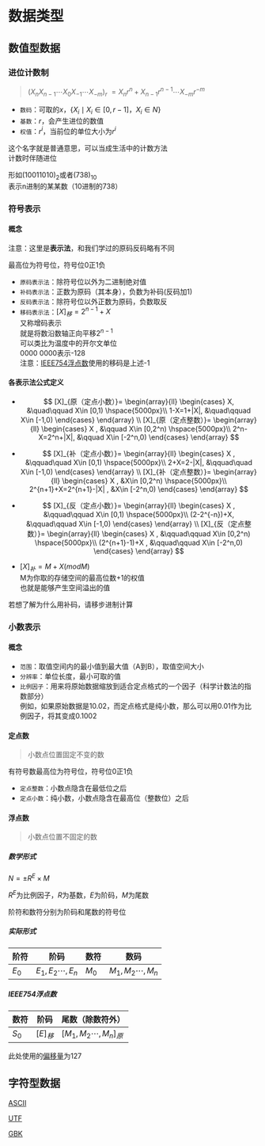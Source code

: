 ---
---

# 数据类型

## 数值型数据

### 进位计数制

><span style='display: none'>{::nomarkdown}</span>$(X_nX_{n-1}\cdots X_0X_{-1}\cdots X_{-m})_{r}$
$= X_nr^n+X_{n-1}r^{n-1}\cdots X_{-m}r^{-m}$<span style='display: none'>{:/nomarkdown}</span>

+ `数码`：可取的$x$，$\{X_i\mid X_i\in [0,r-1]，X_i\in N\}$
+ `基数`：$r$，会产生进位的数值
+ `权值`：$r^i$，当前位的单位大小为$r^i$

这个名字就是普通意思，可以当成生活中的计数方法\
计数时伴随进位

<span style='display: none'>{::nomarkdown}</span>
形如$(10011010)_2$或者$(738)_{10}$
<span style='display: none'>{:/nomarkdown}</span>\
表示n进制的某某数（10进制的738）

### 符号表示

#### 概念

注意：这里是**表示法**，和我们学过的原码反码略有不同

最高位为符号位，符号位0正1负

+ `原码表示法`：除符号位以外为二进制绝对值
+ `补码表示法`：正数为原码（其本身），负数为补码(反码加1)
+ `反码表示法`：除符号位以外正数为原码，负数取反
+ `移码表示法`：$[X]_移=2^{n-1}+X$\
又称增码表示\
就是将数沿数轴正向平移$2^{n-1}$\
可以类比为温度中的开尔文单位\
0000 0000表示-128\
注意：[IEEE754浮点数](#实际形式)使用的移码是上述-1

#### 各表示法公式定义

+ $$
[X]_{原（定点小数）}=
\begin{array}{ll}
\begin{cases}
X,  &\quad\qquad X\in [0,1) \hspace{5000px}\\
1-X=1+|X|, &\quad\qquad X\in [-1,0)
\end{cases}
\end{array}
\\
[X]_{原（定点整数）}=
\begin{array}{ll}
\begin{cases}
X , &\qquad X\in [0,2^n) \hspace{5000px}\\
2^n-X=2^n+|X|, &\qquad X\in [-2^n,0)
\end{cases}
\end{array}
$$

+ $$
[X]_{补（定点小数）}=
\begin{array}{ll}
\begin{cases}
X , &\qquad\quad X\in [0,1) \hspace{5000px}\\
2+X=2-|X|, &\qquad\quad X\in [-1,0)
\end{cases}
\end{array}
\\
[X]_{补（定点整数）}=
\begin{array}{ll}
\begin{cases}
X , &X\in [0,2^n) \hspace{5000px}\\
2^{n+1}+X=2^{n+1}-|X| , &X\in [-2^n,0)
\end{cases}
\end{array}
$$

+ $$
[X]_{反（定点小数）}=
\begin{array}{ll}
\begin{cases}
X , &\qquad\qquad X\in [0,1) \hspace{5000px}\\
(2-2^{-n})+X, &\qquad\qquad X\in [-1,0)
\end{cases}
\end{array}
\\
[X]_{反（定点整数）}=
\begin{array}{ll}
\begin{cases}
X , &\qquad\qquad X\in [0,2^n) \hspace{5000px}\\
(2^{n+1}-1)+X , &\qquad\qquad X\in [-2^n,0)
\end{cases}
\end{array}
$$

+ $[X]_补=M + X(mod M)$\
M为你取的存储空间的最高位数+1的权值\
也就是能够产生空间溢出的值

若想了解为什么用补码，请移步进制计算

### 小数表示

#### 概念

+ `范围`：取值空间内的最小值到最大值（A到B），取值空间大小
+ `分辨率`：单位长度，最小可取的值
+ `比例因子`：用来将原始数据缩放到适合定点格式的一个因子（科学计数法的指数部分）\
例如，如果原始数据是10.02，而定点格式是纯小数，那么可以用0.01作为比例因子，将其变成0.1002

#### 定点数

>小数点位置固定不变的数

有符号数最高位为符号位，符号位0正1负

+ `定点整数`：小数点隐含在最低位之后
+ `定点小数`：纯小数，小数点隐含在最高位（整数位）之后

#### 浮点数

>小数点位置不固定的数

##### 数学形式

$N=\pm R^E\times M$

$R^E$为比例因子，$R$为基数，$E$为阶码，$M$为尾数

阶符和数符分别为阶码和尾数的符号位

##### 实际形式

|阶符|阶码|数符|数码|
|-|-|-|-|
|$E_0$|$E_1,E_2\cdots,E_n$|$M_0$|$M_1,M_2\cdots,M_n$|

##### IEEE754浮点数

|数符|阶码|尾数（除数符外）|
|-|-|-|
|$S_0$|$[E]_移$|$[M_1,M_2\cdots,M_n]_原$|

此处使用的[偏移量](#概念)为127

## 字符型数据

[ASCII](https://zh.wikipedia.org/wiki/ASCII)

[UTF](https://home.unicode.org)

[GBK](https://openstd.samr.gov.cn/bzgk/gb/newGbInfo?hcno=C344D8D120B341A8DD328954A9B27A99)

